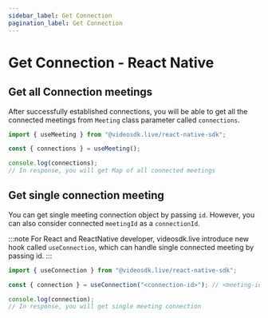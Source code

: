 ```yaml
---
sidebar_label: Get Connection
pagination_label: Get Connection
---
```


# Get Connection - React Native

## Get all Connection meetings

After successfully established connections, you will be able to get all the connected meetings from `Meeting` class parameter called `connections`.

```js
import { useMeeting } from "@videosdk.live/react-native-sdk";

const { connections } = useMeeting();

console.log(connections);
// In response, you will get Map of all connected meetings
```

## Get single connection meeting

You can get single meeting connection object by passing `id`.
However, you can also consider connected `meetingId` as a `connectionId`.

:::note
For React and ReactNative developer, videosdk.live introduce new hook called `useConnection`, which can handle single connected meeting by passing id.
:::

```js
import { useConnection } from "@videosdk.live/react-native-sdk";

const { connection } = useConnection("<connection-id>"); // <meeting-id> || <connection-id>

console.log(connection);
// In response, you will get single meeting connection
```
